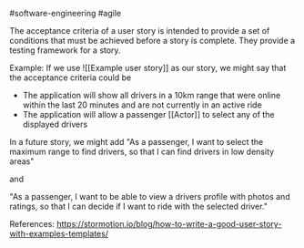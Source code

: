 #software-engineering #agile

The acceptance criteria of a user story is intended to provide a set of conditions that must be achieved before a story is complete. They provide a testing framework for a story.

Example:
If we use ![[Example user story]] as our story, we might say that the acceptance criteria could be
* The application will show all drivers in a 10km range that were online within the last 20 minutes and are not currently in an active ride
* The application will allow a passenger [[Actor]] to select any of the displayed drivers

In a future story, we might add
"As a passenger, I want to select the maximum range to find drivers, so that I can find drivers in low density areas"

and

"As a passenger, I want to be able to view a drivers profile with photos and ratings, so that I can decide if I want to ride with the selected driver."

References:
https://stormotion.io/blog/how-to-write-a-good-user-story-with-examples-templates/